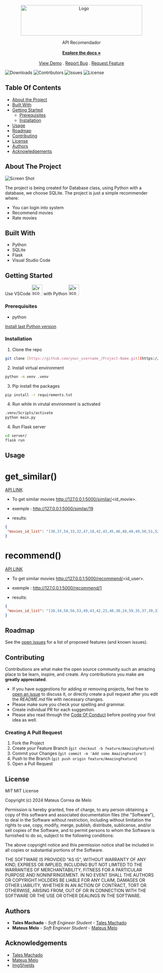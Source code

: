 <br/>
<p align="center">
  <a href="https://github.com/MateusuMelo/S203-API-Recomendador">
    <img src="images/logo.png" alt="Logo" width="400" height="100">
  </a>

  <p align="center">
    API Recomendador
    <br/>
    <br/>
    <a href="https://github.com/MateusuMelo/S203-API-Recomendador"><strong>Explore the docs »</strong></a>
    <br/>
    <br/>
    <a href="https://github.com/MateusuMelo/S203-API-Recomendador">View Demo</a>
    .
    <a href="https://github.com/MateusuMelo/S203-API-Recomendador/issues">Report Bug</a>
    .
    <a href="https://github.com/MateusuMelo/S203-API-Recomendador/issues">Request Feature</a>
  </p>
</p>

![Downloads](https://img.shields.io/github/downloads/MateusuMelo/S203-API-Recomendador/total) ![Contributors](https://img.shields.io/github/contributors/MateusuMelo/S203-API-Recomendador?color=dark-green) ![Issues](https://img.shields.io/github/issues/MateusuMelo/S203-API-Recomendador) ![License](https://img.shields.io/github/license/MateusuMelo/S203-API-Recomendador) 

## Table Of Contents

* [About the Project](#about-the-project)
* [Built With](#built-with)
* [Getting Started](#getting-started)
  * [Prerequisites](#prerequisites)
  * [Installation](#installation)
* [Usage](#usage)
* [Roadmap](#roadmap)
* [Contributing](#contributing)
* [License](#license)
* [Authors](#authors)
* [Acknowledgements](#acknowledgements)

## About The Project

![Screen Shot](images/screenshot.png)

The project is being created for Database class, using Python with a database, we choose SQLite. The project is just a simple recommender where:
* You can login into system
* Recommend movies
* Rate movies

## Built With

* Python
* SQLite
* Flask
* Visual Studio Code

## Getting Started

Use VSCode <img src="images/vscode.png" alt="vscodelogo" width="35" height="35"> with Python <img src="images/python.png" alt="vscodelogo" width="35" height="35">

### Prerequisites

* python

[Install last Python version](https://www.python.org/downloads/)

### Installation

1. Clone the repo

```sh
git clone [https://github.com/your_username_/Project-Name.git](https://github.com/MateusuMelo/S203-API-Recomendador.git)
```

2. Install virtual environment

```sh
python -m venv .venv
```

3. Pip install the packages

```sh
pip install -r requirements.txt
```

4. Run while in virutal environment is activated

```sh
.venv/Scripts/activate
python main.py
```
4. Run Flask server

```sh
cd server/
flask run
```

## Usage
# get_similar()
[API LINK](http://127.0.0.1:5000)
* To get similar movies 
http://127.0.0.1:5000/similar/<id_movie>.

* exemple : 
http://127.0.0.1:5000/similar/19

* results:
```JSON
{
 "movies_id_list": "[30,37,54,33,32,47,18,42,43,45,46,48,40,49,50,51,52,53,55,58,41,39,20,29,25,26,38,28,27,31,34,36,59]"
}
```

# recommend() 
[API LINK](http://127.0.0.1:5000)
* To get similar movies 
http://127.0.0.1:5000/recommend/<id_user>.

* exemple : 
http://127.0.0.1:5000/recommend/1

* results:
```JSON
{
 "movies_id_list": "[20,34,58,56,53,49,43,42,23,40,30,24,59,35,37,39,33,47,28,25]"
}
```


## Roadmap

See the [open issues](https://github.com/MateusuMelo/S203-API-Recomendador/issues) for a list of proposed features (and known issues).

## Contributing

Contributions are what make the open source community such an amazing place to be learn, inspire, and create. Any contributions you make are **greatly appreciated**.
* If you have suggestions for adding or removing projects, feel free to [open an issue](https://github.com/MateusuMelo/S203-API-Recomendador/issues/new) to discuss it, or directly create a pull request after you edit the *README.md* file with necessary changes.
* Please make sure you check your spelling and grammar.
* Create individual PR for each suggestion.
* Please also read through the [Code Of Conduct](https://github.com/MateusuMelo/S203-API-Recomendador/blob/main/CODE_OF_CONDUCT.md) before posting your first idea as well.

### Creating A Pull Request

1. Fork the Project
2. Create your Feature Branch (`git checkout -b feature/AmazingFeature`)
3. Commit your Changes (`git commit -m 'Add some AmazingFeature'`)
4. Push to the Branch (`git push origin feature/AmazingFeature`)
5. Open a Pull Request

## License

_MIT_
MIT License

Copyright (c) 2024 Mateus Correa de Melo

Permission is hereby granted, free of charge, to any person obtaining a copy
of this software and associated documentation files (the "Software"), to deal
in the Software without restriction, including without limitation the rights
to use, copy, modify, merge, publish, distribute, sublicense, and/or sell
copies of the Software, and to permit persons to whom the Software is
furnished to do so, subject to the following conditions:

The above copyright notice and this permission notice shall be included in all
copies or substantial portions of the Software.

THE SOFTWARE IS PROVIDED "AS IS", WITHOUT WARRANTY OF ANY KIND, EXPRESS OR
IMPLIED, INCLUDING BUT NOT LIMITED TO THE WARRANTIES OF MERCHANTABILITY,
FITNESS FOR A PARTICULAR PURPOSE AND NONINFRINGEMENT. IN NO EVENT SHALL THE
AUTHORS OR COPYRIGHT HOLDERS BE LIABLE FOR ANY CLAIM, DAMAGES OR OTHER
LIABILITY, WHETHER IN AN ACTION OF CONTRACT, TORT OR OTHERWISE, ARISING FROM,
OUT OF OR IN CONNECTION WITH THE SOFTWARE OR THE USE OR OTHER DEALINGS IN THE
SOFTWARE.

## Authors

* **Tales Machado** - *Soft Engineer Student* - [Tales Machado](https://github.com/RobinCharles984/)
* **Mateus Melo** - *Soft Engineer Student* - [Mateus Melo](https://github.com/MateusuMelo/)

## Acknowledgements

* [Tales Machado](https://github.com/RobinCharles984/)
* [Mateus Melo](https://github.com/MateusuMelo/)
* [ImgShields](https://shields.io/)
